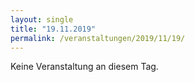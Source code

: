 ```yaml
---
layout: single
title: "19.11.2019"
permalink: /veranstaltungen/2019/11/19/
---
```


Keine Veranstaltung an diesem Tag.
